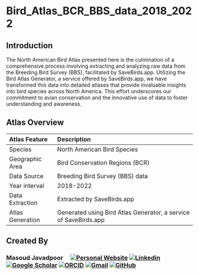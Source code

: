 # Bird_Atlas_BCR_BBS_data_2018_2022


## Introduction
The North American Bird Atlas presented here is the culmination of a comprehensive process involving extracting and analyzing raw data from the Breeding Bird Survey (BBS), facilitated by SaveBirds.app. Utilizing the Bird Atlas Generator, a service offered by SaveBirds.app, we have transformed this data into detailed atlases that provide invaluable insights into bird species across North America. This effort underscores our commitment to avian conservation and the innovative use of data to foster understanding and awareness.

## Atlas Overview
| **Atlas Feature** | **Description**                                                  |
| :---              | :---                                                             |
| Species           | North American Bird Species                                      | 
| Geographic Area   | Bird Conservation Regions (BCR)                                  | 
| Data Source	    | Breeding Bird Survey (BBS) data                                  |
| Year interval     | 2018-2022                                                        | 
| Data Extraction   | Extracted by SaveBirds.app                                       |
| Atlas Generation  | Generated using Bird Atlas Generator, a service of SaveBirds.app |

## Created By
### Masoud Javadpoor  &nbsp;&nbsp;&nbsp;   [![Personal Website](https://img.shields.io/badge/-masoud--javadpoor.com-0070C0?style=flat&link=https://masoud-javadpoor.com/)](https://masoud-javadpoor.com/)   [![Linkedin](https://img.shields.io/badge/-blue?label=Linkedin&style=social&logo=Linkedin)](https://www.linkedin.com/in/masoud-javadpoor)   [![Google Scholar](https://img.shields.io/badge/-red?label=Google%20Scholar&style=social&logo=Google%20Scholar)](https://scholar.google.com/citations?user=NHT9I8sAAAAJ&hl=en)      [![ORCID](https://img.shields.io/badge/-green?label=ORCID&style=social&logo=ORCID)](https://orcid.org/0000-0003-1739-7975)   [![Gmail](https://img.shields.io/badge/-green?label=Gmail&style=social&logo=Gmail)](mailto:masoudjavadpoor71@gmail.com)   [![GitHub](https://img.shields.io/badge/-green?label=GitHub&style=social&logo=Github)](https://github.com/masoud-javadpoor)     


